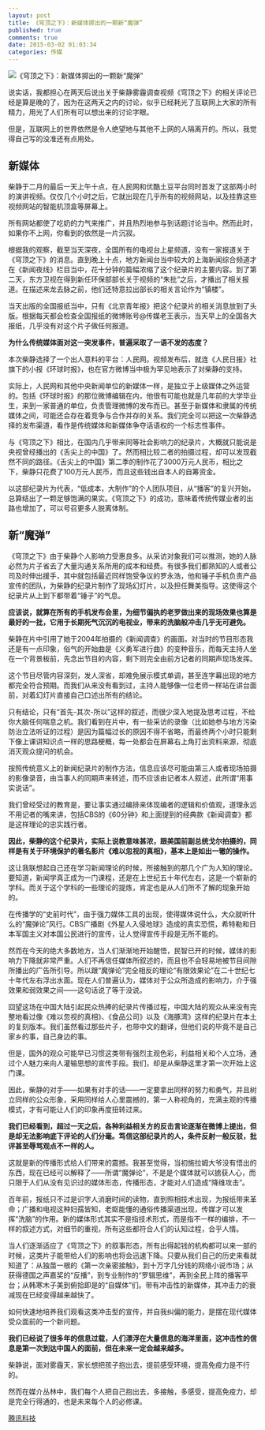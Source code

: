 ```yaml
---
layout: post
title: 《穹顶之下》：新媒体掷出的一颗新“魔弹”
published: true
comments: true
date: 2015-03-02 01:03:34
categories: 传媒
---
```


![《穹顶之下》：新媒体掷出的一颗新“魔弹”](http://img1.gtimg.com/tech/pics/hv1/80/123/1796/116816345.jpg)

说实话，我都担心在两天后说出关于柴静雾霾调查视频《穹顶之下》的相关评论已经是算是晚的了，因为在这两天之内的讨论，似乎已经耗光了互联网上大家的所有精力，用光了人们所有可以想出来的讨论字眼。

但是，互联网上的世界依然是令人绝望地与其他不上网的人隔离开的。所以，我觉得自己写的没准还有点用处。

## **新媒体**

柴静于二月的最后一天上午十点，在人民网和优酷土豆平台同时首发了这部两小时的演讲视频。仅仅几个小时之后，它就出现在几乎所有的视频网站，以及挂靠这些视频网站的智能机顶盒等屏幕上。

所有网站都使了吃奶的力气来推广，并且热烈地参与到话题讨论当中。然而此时，如果你不上网，你看到的依然是一片沉寂。

根据我的观察，截至当天深夜，全国所有的电视台上星频道，没有一家报道关于《穹顶之下》的消息。直到晚上十点，地方新闻台当中较大的上海新闻综合频道才在《新闻夜线》栏目当中，花十分钟的篇幅浓缩了这个纪录片的主要内容。到了第二天，东方卫视在得到新任环保部部长关于视频的“朱批”之后，才播出了相关报道。在描述来龙去脉之前，他们还特意拉出部长的相关言论作为“镇楼”。

当天出版的全国报纸当中，只有《北京青年报》把这个纪录片的相关消息放到了头版。根据每天都会检查全国报纸的微博账号@传媒老王表示，当天早上的全国各大报纸，几乎没有对这个片子做任何报道。

**为什么传统媒体面对这一突发事件，普遍采取了一语不发的态度？**

本次柴静选择了一个出人意料的平台：人民网。视频发布后，就连《人民日报》社旗下的小报《环球时报》，也在官方微博当中极为罕见地表示了对柴静的支持。

实际上，人民网和其他中央新闻单位的新媒体一样，是独立于上级媒体之外运营的。包括《环球时报》的那位微博编辑在内，他很有可能也就是几年前的大学毕业生，来到一家普通的单位，负责管理微博的发布而已。甚至于新媒体和隶属的传统媒体之间，可能还会存在着竞争与合作并存的关系。我们完全可以把这一次柴静选择的发布渠道，看作是传统媒体和新媒体争夺话语权的一个标志性事件。

与《穹顶之下》相比，在国内几乎带来同等社会影响力的纪录片，大概就只能说是央视曾经播出的《舌尖上的中国》了。然而相比较二者的拍摄过程，却可以发现截然不同的路径。《舌尖上的中国》第二季的制作花了3000万元人民币，相比之下，柴静只花费了100万元人民币，而且这些钱出自本人的自筹资金。

以这部纪录片为代表，“低成本，大制作”的个人团队项目，从“播客”的复兴开始，总算结出了一颗足够饱满的果实。《穹顶之下》的成功，意味着传统传媒业者的出路也增加了，可以号召更多人脱离体制。

## **新“魔弹”**

《穹顶之下》由于柴静个人影响力受惠良多。从采访对象我们可以推测，她的人脉必然为片子省去了大量沟通关系所用的成本和经费。有很多我们都熟知的人或者公司及时伸出援手，其中就包括最近同样饱受争议的罗永浩，他和锤子手机负责产品宣传的团队，为柴静的纪录片制作了现场幻灯片，以及担任舞美指导。这使得这个纪录片从上到下都带着“锤子”的气息。

**应该说，就算在所有的手机发布会里，为细节偏执的老罗做出来的现场效果也算是最好的一批，它用于长期死气沉沉的电视业，带来的洗脑般冲击几乎无可避免。**

柴静在片中引用了她于2004年拍摄的《新闻调查》的画面。对当时的节目形态我还是有一点印象，俗气的开始曲是《义勇军进行曲》的变种音乐，而每天主持人坐在一个背景板前，先念出节目的内容，剩下则完全由前方记者的同期声现场发挥。

这个节目尽管内容深刻，发人深省，却难免展示模式单调，甚至连字幕出现的地方都完全符合预期。而我们从来没有看到过，主持人能够像一位老师一样站在讲台面前，对着幻灯片直接自己口述出所有的结论。

只有结论，只有“首先-其次-所以”这样的叙述，而很少深入地提及思考过程，不给你大脑任何喘息之机。我们看到在片中，有一些采访的录像（比如她参与地方污染防治立法听证的过程）是因为篇幅过长的原因不得不省略，而最终两个小时只能剩下像上课讲知识点一样的思路梗概，每一处都会在屏幕右上角打出资料来源，彻底消灭观众提问的机会。

按照传统意义上的新闻纪录片的制作方法，信息应该尽可能由第三人或者现场拍摄的影像录音，由当事人的同期声来转述，而不应该由记者本人叙述，此所谓“用事实说话”。

我们曾经受过的教育是，要让事实通过编排来体现编者的逻辑和价值观，道理永远不用记者的嘴来讲，包括CBS的《60分钟》和上面提到的经典款《新闻调查》都是这样理论的忠实践行者。

**因此，柴静的这个纪录片，实际上说教意味甚浓，跟美国前副总统戈尔拍摄的，同样是有关于环境保护的著名影片《难以忽视的真相》，基本上是如出一辙的操作。**

这让我联想起自己还在学习新闻理论的时候，所接触到的那几个广为人知的理论。要知道，新闻学真正成为一门课程，还是在上世纪五十年代左右，这是一个崭新的学科。而关于这个学科的一些理论的提炼，肯定也是从人们所不了解的现象开始的。

在传播学的“史前时代”，由于强力媒体工具的出现，使得媒体说什么，大众就听什么的“魔弹论”风行。CBS广播剧《外星人入侵地球》造成的真实恐慌，希特勒和日本军国主义对本国公民进行的宣传，让人觉得宣传手段是无所不能的。

然而在今天的绝大多数地方，当人们渐渐地开始醒悟，民智已开的时候，媒体的影响力下降就非常严重。人们不再信任媒体所叙述的，而且也不会轻易地被节目间隙所播出的广告所引导。所以跟“魔弹论”完全相反的理论“有限效果论”在二十世纪七十年代左右浮出水面。现在人们普遍认为，媒体对于公众所造成的影响力，介于强效果和弱效果之间——这句话说了等于没说。

回望这场在中国大陆引起民众热捧的纪录片传播过程，中国大陆的观众从来没有完整地看过像《难以忽视的真相》、《食品公司》以及《海豚湾》这样的纪录片在本土的复刻版本。我们虽然看过那些片子，也带中文的翻译，但他们说的毕竟不是自己家乡的事，自己身边的事。

但是，国外的观众可能早已习惯这类带有强烈主观色彩，利益相关和个人立场，通过个人魅力来向人灌输思想的宣传手段。我们，却是从柴静这里才第一次开始上这门课。

因此，柴静的对手——如果有对手的话——一定要拿出同样的努力和勇气，并且树立同样的公众形象，采用同样给人心里震撼的，第一人称视角的，充满主观的传播模式，才有可能让人们的印象再度扭转过来。

**我们已经看到，超过一天之后，各种利益相关方的反击言论逐渐在微博上提出，但是却无法影响底下评论的人们分毫。笃信这部纪录片的人，条件反射一般反驳，批评甚至辱骂观点不一样的人。**

这就是新的传播形式给人们带来的震撼。我甚至觉得，当初施拉姆大爷没有悟出的东西，现在已经可以解释了——所谓“魔弹论”，不是是个媒体就可以掳获人心，而只限于人们从没有见识过的媒体形态，传播形态，才能对人们造成“降维攻击”。

百年前，报纸只不过是识字人消磨时间的读物，直到照相技术出现，为报纸带来革命；广播和电视这种妇孺皆知，老妪能懂的通俗传播渠道出现，传媒才可以发挥“洗脑”的作用。新的媒体形式其实不是指技术形式，而是指不一样的编排，不一样的叙述方式，对细节的重视，所有这些都符合人们的认知过程，合乎人情。

当人们逐渐适应了《穹顶之下》的叙事形态，所有出得起钱的机构都可以来一部的时候，这类片子能带给人们的影响也将会迅速下降。只要从我们自己的历史来看就知道了：从独苗一根的《第一次亲密接触》，到十万字几分钱的网络小说市场；从获得德国之声嘉奖的“反播”，到专业制作的“罗辑思维”，再到全民上阵的播客平台；从韩寒木子美到俯拾即是的“自媒体”们。带有冲击性的新媒体，其冲击力的衰减现在已经变得越来越快了。

如何快速地培养我们观看这类冲击型的宣传，并自我纠偏的能力，是摆在现代媒体受众面前的一个新问题。

**我们已经说了很多年的信息过载，人们漂浮在大量信息的海洋里面，这冲击性的信息是第一次到达中国人的面前，但在未来一定会越来越多。**

柴静说，面对雾霾天，家长想把孩子抱出去，提前感受环境，提高免疫力是不行的。

然而在媒介丛林中，我们每个人把自己抱出去，多接触，多感受，提高免疫力，却是完全行得通的，也是未来每个人的必修课。

[腾讯科技](http://tech.qq.com/a/20150302/016544.htm)